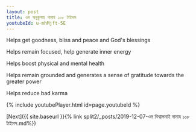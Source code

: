```yaml
---
layout: post
title: ওম অনুকূলায় নামায ১০৮ টাইমস
youtubeId: u-mhMjft-5E
---
```

 
 
Helps get goodness, bliss and peace and God's blessings
 
Helps remain focused, help generate inner energy 
 
Helps boost physical and mental health 
 
Helps remain grounded and generates a sense of gratitude towards the greater power 
 
Helps reduce bad karma
 
 
 
 


{% include youtubePlayer.html id=page.youtubeId %}
 
[Next]({{ site.baseurl }}{% link  split2/_posts/2019-12-07-ওম বিশ্বাসমাই নামায ১০৮ টাইমস.md%})
 
